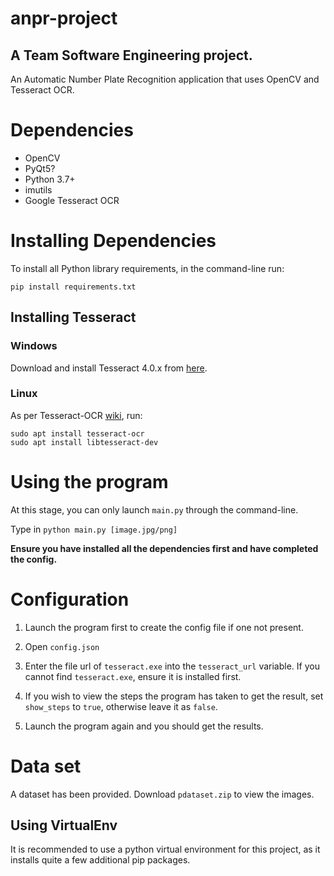 
# anpr-project
## A Team Software Engineering project. 
An Automatic Number Plate Recognition application that uses OpenCV and Tesseract OCR.

# Dependencies

- OpenCV
- PyQt5?
- Python 3.7+
- imutils
- Google Tesseract OCR


# Installing Dependencies

To install all Python library requirements, in the command-line run:

    pip install requirements.txt

## Installing Tesseract

### Windows 

Download and install Tesseract 4.0.x from [here](https://github.com/UB-Mannheim/tesseract/wiki). 

### Linux 

As per Tesseract-OCR [wiki](https://github.com/tesseract-ocr/tesseract/wiki), run:
    
    sudo apt install tesseract-ocr
    sudo apt install libtesseract-dev

# Using the program
At this stage, you can only launch `main.py` through the command-line.

Type in `python main.py [image.jpg/png]`

**__Ensure you have installed all the dependencies first and have completed the config.__**

# Configuration
1. Launch the program first to create the config file if one not present.

2. Open `config.json` 

3. Enter the file url of `tesseract.exe` into the `tesseract_url` variable. If you cannot find `tesseract.exe`, ensure it is installed first.  

4. If you wish to view the steps the program has taken to get the result, set `show_steps` to `true`, otherwise leave it as `false`.

5. Launch the program again and you should get the results. 

# Data set
A dataset has been provided. Download `pdataset.zip` to view the images.

## Using VirtualEnv
It is recommended to use a python virtual environment for this project, as it installs quite a few additional pip packages.
